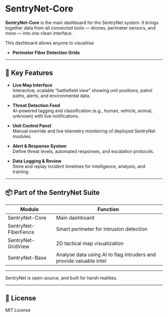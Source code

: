 # SentryNet-Core

**SentryNet-Core** is the main dashboard for the SentryNet system. It brings together data from all connected tools — drones, perimeter sensors, and more — into one clean interface.

This dashboard allows anyone to visualtise 
- **Perimeter Fiber Detection Grids**
---

## 🧠 Key Features

- **Live Map Interface**  
  Interactive, scalable “battlefield view” showing unit positions, patrol paths, alerts, and environmental data.

- **Threat Detection Feed**  
  AI-powered tagging and classification (e.g., human, vehicle, animal, unknown) with live notifications.
  
- **Unit Control Panel**  
  Manual override and live telemetry monitoring of deployed SentryNet modules.

- **Alert & Response System**  
  Define threat levels, automated responses, and escalation protocols.

- **Data Logging & Review**  
  Store and replay incident timelines for intelligence, analysis, and training.
---

## 📦 Part of the SentryNet Suite

| Module         | Function                                |
|----------------|-----------------------------------------|
| SentryNet-Core | Main dashboard       |
| SentryNet-FiberFence | Smart perimeter for intrusion detection   |
| SentryNet-GridView | 2D tactical map visualization      |
| SentryNet-Base | Analyse data using AI to flag intruders and provide valuable intel   |
---

SentryNet is open-source, and built for harsh realities.

---

## 📄 License

MIT License
